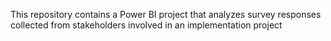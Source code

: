 This repository contains a Power BI project that analyzes survey responses collected from stakeholders involved in an implementation project 
